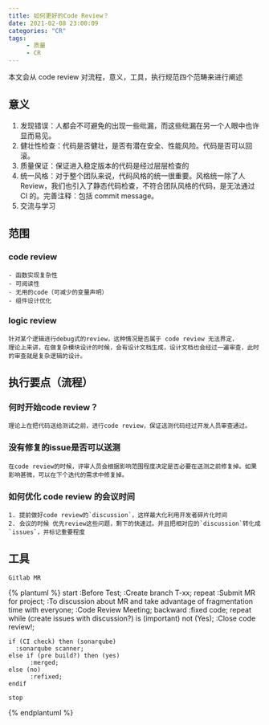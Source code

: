 ```yaml
---
title: 如何更好的Code Review？
date: 2021-02-08 23:00:09
categories: "CR"
tags:
     - 质量
     - CR
---
```



本文会从 code review 对流程，意义，工具，执行规范四个范畴来进行阐述

## 意义

1. 发现错误：人都会不可避免的出现一些纰漏，而这些纰漏在另一个人眼中也许显而易见。
2. 健壮性检查：代码是否健壮，是否有潜在安全、性能风险。代码是否可以回滚。
3. 质量保证：保证进入稳定版本的代码是经过层层检查的
4. 统一风格：对于整个团队来说，代码风格的统一很重要。风格统一除了人 Review，我们也引入了静态代码检查，不符合团队风格的代码，是无法通过 CI 的。完善注释：包括 commit message。
5. 交流与学习


## 范围

### code review

    - 函数实现复杂性
    - 可阅读性
    - 无用的code（可减少的变量声明）
    - 组件设计优化


### logic review
    
    针对某个逻辑进行debug式的review，这种情况是否属于 code review 无法界定，
    理论上来讲，在做复杂模块设计的时候，会有设计文档生成，设计文档也会经过一遍审查，此时的审查就是复杂逻辑的设计。

<!-- more -->

## 执行要点（流程） 

### 何时开始code review？

    理论上在把代码送给测试之前，进行code review，保证送测代码经过开发人员审查通过。

### 没有修复的issue是否可以送测

    在code review的时候，评审人员会根据影响范围程度决定是否必要在送测之前修复掉。如果影响甚微，可以在下个迭代的需求中修复掉。

### 如何优化 code review 的会议时间

    1. 提前做好code review的`discussion`，这样最大化利用开发者碎片化时间
    2. 会议的时候 优先review这些问题，剩下的快速过。并且把相对应的`discussion`转化成`issues`，并标记重要程度   

## 工具

`Gitlab MR` 

{% plantuml %}
    start
    :Before Test;
    :Create branch T-xx;
    repeat :Submit MR for project;
    :To discussion about MR and take advantage of fragmentation time with everyone;
    :Code Review Meeting;
    backward :fixed code;
    repeat while (create issues with discussion?) is (important) not (Yes);
    :Close code review!;

    if (CI check) then (sonarqube)
      :sonarqube scanner;
    else if (pre build?) then (yes)
          :merged;
    else (no)
          :refixed;
    endif

    stop
{% endplantuml %}
